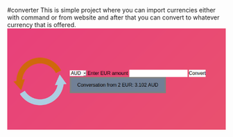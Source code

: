 #converter
This is simple project where you can import currencies either with command or from website and after that you can convert to whatever currency that is offered.
![alt text](https://github.com/JanisKaucis/laravel_learning/blob/master/Convert/public/Storage/Pictures/picture.png)
